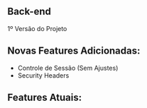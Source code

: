 ## Back-end
1º Versão do Projeto

## Novas Features Adicionadas:
- Controle de Sessão (Sem Ajustes)
- Security Headers

## Features Atuais:
